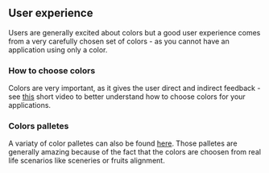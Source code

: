 ## User experience
Users are generally excited about colors but a good user experience comes from a very carefully chosen set of colors - as you cannot have an application using only a color.

### How to choose colors
Colors are very important, as it gives the user direct and indirect feedback - see [this](https://material.io/guidelines/style/color.html#) short video to better understand how to choose colors for your applications.

### Colors palletes
A variaty of color palletes can also be found [here](http://colorpalettes.net/). Those palletes are generally amazing because of the fact that the colors are choosen from real life scenarios like sceneries or fruits alignment.
